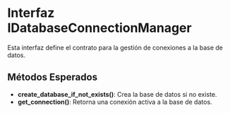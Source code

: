 # Interfaz IDatabaseConnectionManager

Esta interfaz define el contrato para la gestión de conexiones a la base de datos.

## Métodos Esperados

- **create_database_if_not_exists()**: Crea la base de datos si no existe.
- **get_connection()**: Retorna una conexión activa a la base de datos.
